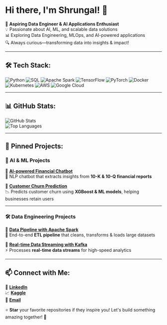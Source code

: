 # Hi there, I'm Shrungal! 👋  

🚀 **Aspiring Data Engineer & AI Applications Enthusiast**  
💡 Passionate about AI, ML, and scalable data solutions  
📊 Exploring Data Engineering, MLOps, and AI-powered applications  
🔍 Always curious—transforming data into insights & impact!  

---

## 🛠 Tech Stack:
![Python](https://img.shields.io/badge/-Python-3776AB?style=flat&logo=python&logoColor=white)
![SQL](https://img.shields.io/badge/-SQL-4479A1?style=flat&logo=MySQL&logoColor=white)
![Apache Spark](https://img.shields.io/badge/-Apache%20Spark-FEAA2D?style=flat&logo=apache-spark&logoColor=white)
![TensorFlow](https://img.shields.io/badge/-TensorFlow-FF6F00?style=flat&logo=tensorflow&logoColor=white)
![PyTorch](https://img.shields.io/badge/-PyTorch-EE4C2C?style=flat&logo=pytorch&logoColor=white)
![Docker](https://img.shields.io/badge/-Docker-2496ED?style=flat&logo=docker&logoColor=white)
![Kubernetes](https://img.shields.io/badge/-Kubernetes-326CE5?style=flat&logo=kubernetes&logoColor=white)
![AWS](https://img.shields.io/badge/-AWS-232F3E?style=flat&logo=amazon-aws&logoColor=white)
![Google Cloud](https://img.shields.io/badge/-GCP-4285F4?style=flat&logo=google-cloud&logoColor=white)

---

## 📊 GitHub Stats:
![GitHub Stats](https://github-readme-stats.vercel.app/api?username=SSKSPY&show_icons=true&theme=tokyonight)  
![Top Languages](https://github-readme-stats.vercel.app/api/top-langs/?username=SSKSPY&layout=compact&theme=tokyonight)   

---

## 📌 Pinned Projects:
### 🚀 AI & ML Projects  
🔹 [**AI-powered Financial Chatbot**](https://github.com/shrungal-ai/financial-chatbot)  
💬 NLP chatbot that extracts insights from **10-K & 10-Q financial reports**  

🔹 [**Customer Churn Prediction**](https://github.com/shrungal-ai/churn-prediction)  
📉 Predicts customer churn using **XGBoost & ML models**, helping businesses retain users  

---

### 🛠 Data Engineering Projects  
🔹 [**Data Pipeline with Apache Spark**](https://github.com/shrungal-ai/spark-pipeline)  
🔄 End-to-end **ETL pipeline** that cleans, transforms & loads large datasets  

🔹 [**Real-time Data Streaming with Kafka**](https://github.com/shrungal-ai/kafka-streaming)  
⚡ Processes **real-time data streams** for high-speed analytics  

---

## 📫 Connect with Me:
🔗 [**LinkedIn**](https://www.linkedin.com/in/shrungal-kulkarni-84a3681a1/)  
📈 [**Kaggle**](https://www.kaggle.com/shrungal)  
📧 [**Email**](mailto:shrungalkulkarni30@gmail.com)  

⭐ **Star** your favorite repositories if they inspire you! Let's build something amazing together! 🚀
